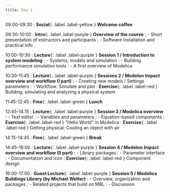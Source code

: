 ```yaml
---
title: Day 1
---
```


09:00-09:30 
: **Social**{: .label .label-yellow } **Welcome coffee**

09:30-10:00
: **Intro**{: .label .label-purple } **Overview of the course**
: - Short presentation of instructors and participants
: - Software installation and practical info

10:00-10:30 
: **Lecture**{: .label .label-purple } **Session 1 / Introduction to system modeling**
: - Systems, models and simulation
: - Building performance simulation tools
: - A first overview of Modelica

10:30-11:45 
: **Lecture**{: .label .label-purple } **Sessions 2 / Modelon Impact overview and workflow (I part)**
: - Creating new models / Settings parameters 
: - Workflow: Simulate and plot
: **Exercise**{: .label .label-red } Building, simulating and analyzing a physical system

11:45-12:45 
: **Free**{: .label .label-green } **Lunch**

12:45-14:15 
: **Lecture**{: .label .label-purple } **Session 3 / Modelica overview**
: - Text editor
: - Variables and parameters
: - Equation-based components
: **Exercise**{: .label .label-red } "Hello World" in Modelica
: **Exercise**{: .label .label-red } Getting physical: Cooling an object with air

14:15-14:45 
: **Free**{: .label .label-green } **Break**

14:45-16:00 
: **Lecture**{: .label .label-purple } **Session 4 / Modelon Impact overview and workflow (II part)**
: - Library packages
: - Parameter interface
: - Documentation and Icon
: **Exercise**{: .label .label-red } Component design

16:00-17:00
: **Guest Lecture**{: .label .label-purple } **Session 5 / Modelica Buildings Library (by Michael Wetter)**
: - Overview, organization and packages 
: - Related projects that build on MBL
: - Discussion



